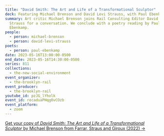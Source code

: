 ```yaml
---
title: "David Smith: The Art and Life of a Transformational Sculptor"
deck: Featuring Michael Brenson and David Levi Strauss, with Paul Ebenkamp
summary: Art critic Michael Brenson joins Rail Consulting Editor David Levi
  Strauss for a conversation. We conclude with a poetry reading by Paul
  Ebenkamp.
people:
  - person: michael-brenson
  - person: david-levi-strauss
poets:
  - person: paul-ebenkamp
date: 2023-05-16T13:00:00-0500
end_date: 2023-05-16T14:30:00-0500
series: 811
collections:
  - the-new-social-environment
event_organizer:
  - the-brooklyn-rail
event_producer:
  - the-brooklyn-rail
youtube_id: pzJG_lYholk
event_id: recaduaPHqgOvCOzb
event_platform:
  - zoom
---
```

[G﻿et your copy of *David Smith: The Art and Life of a Transformational Sculptor* by Michael Brenson from Farrar, Straus and Giroux (2022) →](https://us.macmillan.com/books/9780374281465/davidsmith)

[](https://us.macmillan.com/books/9780374281465/davidsmith)